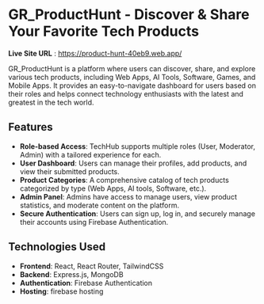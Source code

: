 # **GR_ProductHunt - Discover & Share Your Favorite Tech Products**
**Live Site URL** : https://product-hunt-40eb9.web.app/

GR_ProductHunt is a platform where users can discover, share, and explore various tech products, including Web Apps, AI Tools, Software, Games, and Mobile Apps. It provides an easy-to-navigate dashboard for users based on their roles and helps connect technology enthusiasts with the latest and greatest in the tech world.

## **Features**

- **Role-based Access**: TechHub supports multiple roles (User, Moderator, Admin) with a tailored experience for each.
- **User Dashboard**: Users can manage their profiles, add products, and view their submitted products.
- **Product Categories**: A comprehensive catalog of tech products categorized by type (Web Apps, AI tools, Software, etc.).
- **Admin Panel**: Admins have access to manage users, view product statistics, and moderate content on the platform.
- **Secure Authentication**: Users can sign up, log in, and securely manage their accounts using Firebase Authentication.

## **Technologies Used**

- **Frontend**: React, React Router, TailwindCSS
- **Backend**: Express.js, MongoDB
- **Authentication**: Firebase Authentication
- **Hosting**: firebase hosting
